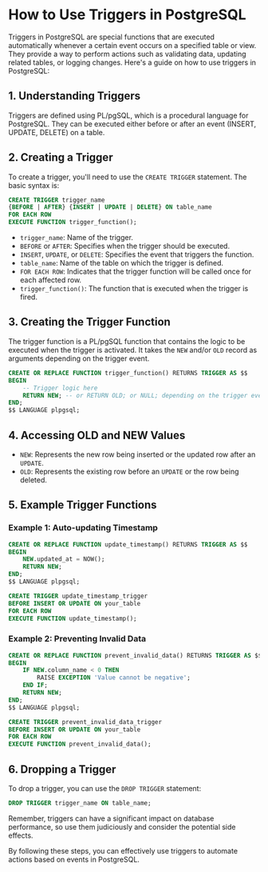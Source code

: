 # How to Use Triggers in PostgreSQL

Triggers in PostgreSQL are special functions that are executed automatically whenever a certain event occurs on a specified table or view. They provide a way to perform actions such as validating data, updating related tables, or logging changes. Here's a guide on how to use triggers in PostgreSQL:

## 1. **Understanding Triggers**

Triggers are defined using PL/pgSQL, which is a procedural language for PostgreSQL. They can be executed either before or after an event (INSERT, UPDATE, DELETE) on a table.

## 2. **Creating a Trigger**

To create a trigger, you'll need to use the `CREATE TRIGGER` statement. The basic syntax is:

```sql
CREATE TRIGGER trigger_name
{BEFORE | AFTER} {INSERT | UPDATE | DELETE} ON table_name
FOR EACH ROW
EXECUTE FUNCTION trigger_function();
```

- `trigger_name`: Name of the trigger.
- `BEFORE` or `AFTER`: Specifies when the trigger should be executed.
- `INSERT`, `UPDATE`, or `DELETE`: Specifies the event that triggers the function.
- `table_name`: Name of the table on which the trigger is defined.
- `FOR EACH ROW`: Indicates that the trigger function will be called once for each affected row.
- `trigger_function()`: The function that is executed when the trigger is fired.

## 3. **Creating the Trigger Function**

The trigger function is a PL/pgSQL function that contains the logic to be executed when the trigger is activated. It takes the `NEW` and/or `OLD` record as arguments depending on the trigger event.

```sql
CREATE OR REPLACE FUNCTION trigger_function() RETURNS TRIGGER AS $$
BEGIN
    -- Trigger logic here
    RETURN NEW; -- or RETURN OLD; or NULL; depending on the trigger event
END;
$$ LANGUAGE plpgsql;
```

## 4. **Accessing OLD and NEW Values**

- `NEW`: Represents the new row being inserted or the updated row after an `UPDATE`.
- `OLD`: Represents the existing row before an `UPDATE` or the row being deleted.

## 5. **Example Trigger Functions**

### Example 1: Auto-updating Timestamp

```sql
CREATE OR REPLACE FUNCTION update_timestamp() RETURNS TRIGGER AS $$
BEGIN
    NEW.updated_at = NOW();
    RETURN NEW;
END;
$$ LANGUAGE plpgsql;

CREATE TRIGGER update_timestamp_trigger
BEFORE INSERT OR UPDATE ON your_table
FOR EACH ROW
EXECUTE FUNCTION update_timestamp();
```

### Example 2: Preventing Invalid Data

```sql
CREATE OR REPLACE FUNCTION prevent_invalid_data() RETURNS TRIGGER AS $$
BEGIN
    IF NEW.column_name < 0 THEN
        RAISE EXCEPTION 'Value cannot be negative';
    END IF;
    RETURN NEW;
END;
$$ LANGUAGE plpgsql;

CREATE TRIGGER prevent_invalid_data_trigger
BEFORE INSERT OR UPDATE ON your_table
FOR EACH ROW
EXECUTE FUNCTION prevent_invalid_data();
```

## 6. **Dropping a Trigger**

To drop a trigger, you can use the `DROP TRIGGER` statement:

```sql
DROP TRIGGER trigger_name ON table_name;
```

Remember, triggers can have a significant impact on database performance, so use them judiciously and consider the potential side effects.

By following these steps, you can effectively use triggers to automate actions based on events in PostgreSQL.

